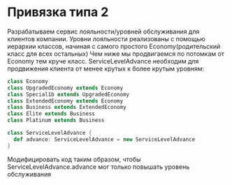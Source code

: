 # Привязка типа 2


Разрабатываем сервис лояльности/уровней обслуживания для клиентов компании.
Уровни лояльности реализованы с помощью иерархии классов, начиная с самого простого Economy(родительский класс для всех остальных)
Чем ниже мы продвигаемся по потомкам от Economy тем круче класс.
ServiceLevelAdvance необходим для продвижения клиента от менее крутых к более крутым уровням: 
```scala
class Economy
class UpgradedEconomy extends Economy
class Special1b extends UpgradedEconomy
class ExtendedEconomy extends Economy
class Business extends ExtendedEconomy
class Elite extends Business
class Platinum extends Business

class ServiceLevelAdvance {
  def advance: ServiceLevelAdvance = new ServiceLevelAdvance
}
```
Модифицировать код таким образом, чтобы ServiceLevelAdvance.advance мог только повышать уровень обслуживания